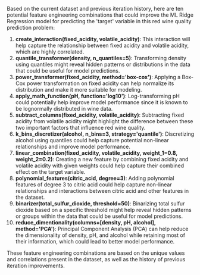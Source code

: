  Based on the current dataset and previous iteration history, here are ten potential feature engineering combinations that could improve the ML Ridge Regression model for predicting the 'target' variable in this red wine quality prediction problem:

1. **create_interaction(fixed_acidity, volatile_acidity)**: This interaction will help capture the relationship between fixed acidity and volatile acidity, which are highly correlated.
2. **quantile_transformer(density, n_quantiles=5)**: Transforming density using quantiles might reveal hidden patterns or distributions in the data that could be useful for model predictions.
3. **power_transformer(fixed_acidity, method='box-cox')**: Applying a Box-Cox power transformation on fixed acidity can help normalize its distribution and make it more suitable for modeling.
4. **apply_math_function(pH, function='log10')**: Log-transforming pH could potentially help improve model performance since it is known to be lognormally distributed in wine data.
5. **subtract_columns(fixed_acidity, volatile_acidity)**: Subtracting fixed acidity from volatile acidity might highlight the difference between these two important factors that influence red wine quality.
6. **k_bins_discretizer(alcohol, n_bins=3, strategy='quantile')**: Discretizing alcohol using quantiles could help capture potential non-linear relationships and improve model performance.
7. **linear_combination(fixed_acidity, volatile_acidity, weight_1=0.8, weight_2=0.2)**: Creating a new feature by combining fixed acidity and volatile acidity with given weights could help capture their combined effect on the target variable.
8. **polynomial_features(citric_acid, degree=3)**: Adding polynomial features of degree 3 to citric acid could help capture non-linear relationships and interactions between citric acid and other features in the dataset.
9. **binarizer(total_sulfur_dioxide, threshold=50)**: Binarizing total sulfur dioxide based on a specific threshold might help reveal hidden patterns or groups within the data that could be useful for model predictions.
10. **reduce_dimentionality(columns=[density, pH, alcohol], method='PCA')**: Principal Component Analysis (PCA) can help reduce the dimensionality of density, pH, and alcohol while retaining most of their information, which could lead to better model performance.

These feature engineering combinations are based on the unique values and correlations present in the dataset, as well as the history of previous iteration improvements.